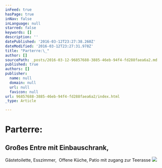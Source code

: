 ```yaml
---
inFeed: true
hasPage: true
inNav: false
inLanguage: null
starred: false
keywords: []
description: ''
datePublished: '2016-03-12T23:27:38.260Z'
dateModified: '2016-03-12T23:27:31.978Z'
title: "Parterre:\_"
author: []
sourcePath: _posts/2016-03-12-96857688-3885-46eb-94f4-fd288faea6a2.md
published: true
authors: []
publisher:
  name: null
  domain: null
  url: null
  favicon: null
url: 96857688-3885-46eb-94f4-fd288faea6a2/index.html
_type: Article

---
```

# Parterre: 

## Großes Entre mit Einbauschrank,
Gästetoilette, Esszimmer,  Offene Küche, Patio mit zugang zur
Teerasse
![](https://the-grid-user-content.s3-us-west-2.amazonaws.com/5ee2ed49-bd1a-481c-8f05-279c08e9414d.jpg)